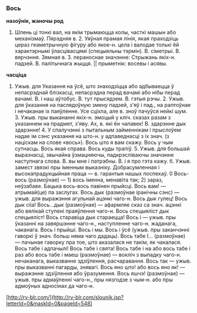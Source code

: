 ### Вось
**назоўнік, жаночы род**

1. Шпень ці тонкі вал, на якім трымаюцца колы, часткі машын або механізмаў. Пярэдняя в. 2. Уяўная прамая лінія, якая праходзіць цераз геаметрычную фігуру або якое-н. цела і валодае толькі ёй характэрнымі ўласцівасцямі (спецыяльны тэрмін). В. сіметрыі. В. вярчэння. Зямная в. 3. пераноснае значэнне: Стрыжань якіх-н. падзей. В. палітычнага жыцця. || прыметнік: восевы і асявы.

**часціца**

1. Ужыв. для Указання на ўсё, што знаходзіцца або адбываецца ў непасрэднай блізкасці, непасрэдна перад вачамі або нібы перад вачамі. В. і наш аўтобус. В. тут прысядзем. В. гэтыя рэчы. 2. Ужыв. для ўказання на паслядоўную змену падзей, з'яў і пад., на раптоўнае і нечаканае іх паяўленне. Усе сціхла, але в. зноў пачуўся нейкі шум. 3. Ужыв. пры выкананні якіх-н. эмоцый у кліч. сказах разам з указаннем на прадмет, з'яву. Ах, в. які ён чалавек! В. здарэнне дык здарэнне! 4. У спалучэнні з пытальным займеннікам і прыслоўем надае ім сэнс указання на што-н. у адпаведнасці з іх знач. (з націскам на слове «вось»). Вось што я вам скажу. Вось у чым сутнасць. Вось якая справа. Вось куды трапіў. 5. Ужыв. для большай выразнасці, звычайна ўзмацняючы, падкрэсліваючы значэнне наступнага слова. В. вы мне і патрэбны. В. і я про гэта кажу. б. Ужыв. замест звязкі пры іменным выказніку. Добрасумленная і высокапрадукцыйная праца — в. гарантыя нашых поспехаў. 0 Вось-вось (размоўнае) — 1) вось іменна, менавіта так; 2) зараз, неўзабаве. Бацька вось-вось павінен прыйсці. Вось вам! — атрымай(це) па заслугах. Вось дык (размоўнае іранічны сэнс) — ужыв. для выражэння агульнай ацэнкі чаго-н. Вось дык гулец! Вось дык сііа! Вось...дык (размоўнае) — афармляе сказ са знач. ацэнкі або вялікай ступені праяўлення чаго-н. Вось спецыяліст дык спецыяліст! Вось старавіца дык стараецца! Вось і — ужыв. пры ўказанні на завяршэнне чаго-н., наступленне чаго-н. жаданага, чаканага. Вось і прыйші. Вось і мы. Вось і ўсё (ужыв. пры заканчэнні гаворкі ў знач. больш няма чаго дадаць). Вось табе І... (размоўнае) — пачынае гаворку пра тое, што аказалася не такім, як чакалася. Вось табе і адпачылі! Вось табе і свята! Вось табе і на або вось табе і раз або вось табе і маеш (размоўнае) — вокліч з выпадку чаго-н. нечаканага, выказванне здзіўлення, расчаравання. Вось так — ужыв. пры выказванні пагарды, знявагі. Вось яно што! або вось яно як! — выражэнне здзіўлення або ўразумення. Вось яшчэ! (размоўнае) — ужыв. пры адмаўленні чаго-н., пры нязгодзе з чым-н. або пры адмоўных адносінах да чаго-н.

<a rel="author">[http://rv-blr.com/](http://rv-blr.com/slounik.jsp?letterId=0&maskId=0&pageId=548)</a>
